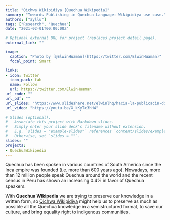 ```yaml
---
title: "Qichwa Wikipidiya [Quechua Wikipedia]"
summary: "Towards Publishing in Quechua Language: Wikipidiya use case."
authors: ["ayllu"]
tags: ["Research", "Quechua"]
date: "2021-02-01T00:00:00Z"

# Optional external URL for project (replaces project detail page).
external_link: ""

image:
  caption: "Photo by [@ElwinHuaman](https://twitter.com/ElwinHuaman)"
  focal_point: Smart

links:
- icon: twitter
  icon_pack: fab
  name: Follow
  url: https://twitter.com/ElwinHuaman
url_code: ""
url_pdf: ""
url_slides: "https://www.slideshare.net/elwinlhq/hacia-la-publicacin-digital-en-idioma-quechua-towards-publishing-in-quechua-language"
url_video: "https://youtu.be/X_kKyTc3hH4"

# Slides (optional).
#   Associate this project with Markdown slides.
#   Simply enter your slide deck's filename without extension.
#   E.g. `slides = "example-slides"` references `content/slides/example-slides.md`.
#   Otherwise, set `slides = ""`.
slides: ""
projects:
- QuechuaWikipedia
---
```


Quechua has been spoken in various countries of South America since the Inca empire was founded (i.e. more than 600 years ago). Nowadays, more than 12 million people speak Quechua around the world and the recent census in Peru has shown an increasing 0.4% in favor of Quechua speakers.

With **Quechua Wikipedia** we are trying to preserve our knowledge in a written form, so [Qichwa Wikipidiya](https://qu.wikipedia.org/) might help us to preserve as much as possible all the Quechua knowledge in a semistructured format, to save our culture, and bring equality right to indigenous communities.

